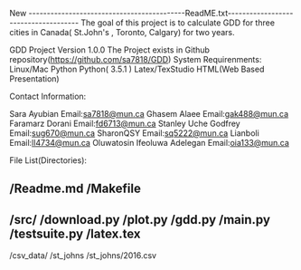 New
-------------------------------------------ReadME.txt-------------------------------------
The goal of this project is to calculate GDD for three cities in
Canada( St.John's , Toronto, Calgary) for two years.

GDD Project Version 1.0.0
                     The Project exists in Github repository(https://github.com/sa7818/GDD)
System Requirenments:
                      Linux/Mac
                      Python Python( 3.5.1 )
                      Latex/TexStudio
                      HTML(Web Based Presentation)

Contact Information:

Sara Ayubian                   Email:sa7818@mun.ca
Ghasem Alaee                   Email:gak488@mun.ca
Faramarz Dorani                Email:fd6713@mun.ca
Stanley Uche Godfrey           Email:sug670@mun.ca
SharonQSY                      Email:sq5222@mun.ca
Lianboli                       Email:ll4734@mun.ca
Oluwatosin Ifeoluwa Adelegan   Email:oia133@mun.ca

File List(Directories):

/Readme.md
/Makefile
---------
/src/
/download.py
/plot.py
/gdd.py
/main.py
/testsuite.py
/latex.tex
----------
/csv_data/
/st_johns
/st_johns/2016.csv

